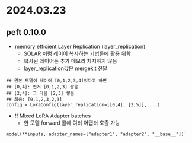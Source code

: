 # 2024.03.23
## peft 0.10.0
* memory efficient Layer Replication (layer_replication)
	* SOLAR 처럼 레이어 복사하는 기법들에 활용 위함
	* 복사된 레이어는 추가 메모리 차지하지 않음
	* layer_replication값은 mergekit 전달
```
## 원본 모델이 레이어 [0,1,2,3,4]있다고 하면
## [0,4]: 먼저 [0,1,2,3] 쌓음
## [2,4]: 그 다음 [2,3] 쌓음
## 최종: [0,1,2,3,2,3]
config = LoraConfig(layer_replication=[[0,4], [2,5]], ...)
```
* !! Mixed LoRA Adapter batches
	* 한 모델 forward 콜에 여러 어댑터 호출 가능
```
model(**inputs, adapter_names=["adapter1", "adapter2", "__base__"])`
```
